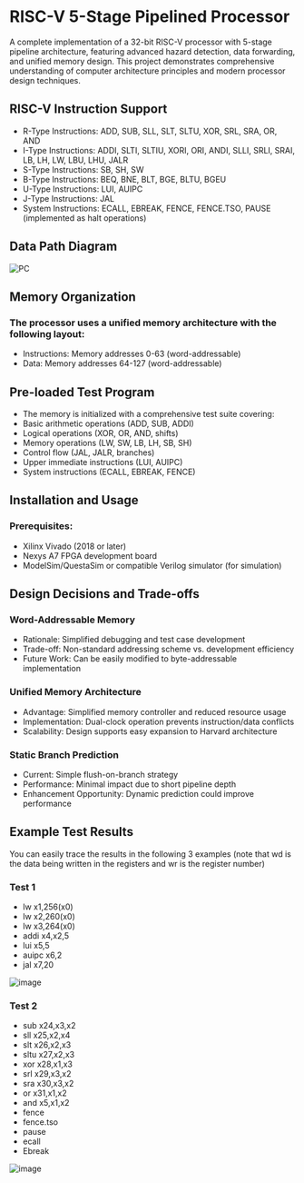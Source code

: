 # RISC-V 5-Stage Pipelined Processor
A complete implementation of a 32-bit RISC-V processor with 5-stage pipeline architecture, featuring advanced hazard detection, data forwarding, and unified memory design. This project demonstrates comprehensive understanding of computer architecture principles and modern processor design techniques.
## RISC-V Instruction Support
- R-Type Instructions: ADD, SUB, SLL, SLT, SLTU, XOR, SRL, SRA, OR, AND
- I-Type Instructions: ADDI, SLTI, SLTIU, XORI, ORI, ANDI, SLLI, SRLI, SRAI, LB, LH, LW, LBU, LHU, JALR
- S-Type Instructions: SB, SH, SW
- B-Type Instructions: BEQ, BNE, BLT, BGE, BLTU, BGEU
- U-Type Instructions: LUI, AUIPC
- J-Type Instructions: JAL
- System Instructions: ECALL, EBREAK, FENCE, FENCE.TSO, PAUSE (implemented as halt operations)

## Data Path Diagram
![PC](https://github.com/user-attachments/assets/b3c5ec00-98ef-44cf-a204-01d6fecb708f)

## Memory Organization
### The processor uses a unified memory architecture with the following layout:
- Instructions: Memory addresses 0-63 (word-addressable)
- Data: Memory addresses 64-127 (word-addressable)


## Pre-loaded Test Program
- The memory is initialized with a comprehensive test suite covering:
- Basic arithmetic operations (ADD, SUB, ADDI)
- Logical operations (XOR, OR, AND, shifts)
- Memory operations (LW, SW, LB, LH, SB, SH)
- Control flow (JAL, JALR, branches)
- Upper immediate instructions (LUI, AUIPC)
- System instructions (ECALL, EBREAK, FENCE)


## Installation and Usage
### Prerequisites:
- Xilinx Vivado (2018 or later)
- Nexys A7 FPGA development board
- ModelSim/QuestaSim or compatible Verilog simulator (for simulation)


## Design Decisions and Trade-offs
### Word-Addressable Memory
* Rationale: Simplified debugging and test case development
* Trade-off: Non-standard addressing scheme vs. development efficiency
* Future Work: Can be easily modified to byte-addressable implementation
### Unified Memory Architecture
* Advantage: Simplified memory controller and reduced resource usage
* Implementation: Dual-clock operation prevents instruction/data conflicts
* Scalability: Design supports easy expansion to Harvard architecture
### Static Branch Prediction
* Current: Simple flush-on-branch strategy
* Performance: Minimal impact due to short pipeline depth
* Enhancement Opportunity: Dynamic prediction could improve performance

## Example Test Results
You can easily trace the results in the following 3 examples
(note that wd is the data being written in the registers and wr is the register number)
### Test 1
- lw x1,256(x0) 
- lw x2,260(x0) 
- lw x3,264(x0) 
- addi x4,x2,5 
- lui x5,5 
- auipc x6,2 
- jal x7,20 

![image](https://github.com/user-attachments/assets/ec7696e2-a970-474c-81a8-13e47ca35f65)

### Test 2
- sub x24,x3,x2 
- sll x25,x2,x4 
- slt x26,x2,x3 
- sltu x27,x2,x3 
- xor x28,x1,x3 
- srl x29,x3,x2 
- sra x30,x3,x2 
- or x31,x1,x2 
- and x5,x1,x2 
- fence 
- fence.tso 
- pause 
- ecall 
- Ebreak 

![image](https://github.com/user-attachments/assets/ea76d277-081c-44c0-9b68-676cfeca76d3)





